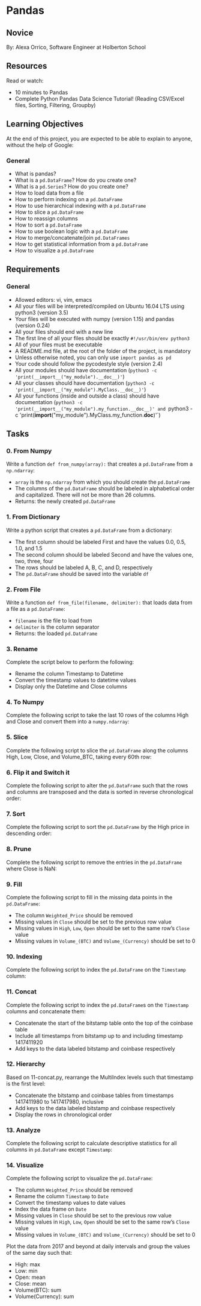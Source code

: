 # Pandas

## Novice
By: Alexa Orrico, Software Engineer at Holberton School

## Resources

Read or watch:

- 10 minutes to Pandas
- Complete Python Pandas Data Science Tutorial! (Reading CSV/Excel files, Sorting, Filtering, Groupby)

## Learning Objectives

At the end of this project, you are expected to be able to explain to anyone, without the help of Google:
### General

- What is pandas?
- What is a `pd.DataFrame`? How do you create one?
- What is a `pd.Series`? How do you create one?
- How to load data from a file
- How to perform indexing on a `pd.DataFrame`
- How to use hierarchical indexing with a `pd.DataFrame`
- How to slice a `pd.DataFrame`
- How to reassign columns
- How to sort a `pd.DataFrame`
- How to use boolean logic with a `pd.DataFrame`
- How to merge/concatenate/join `pd.DataFrames`
- How to get statistical information from a `pd.DataFrame`
- How to visualize a `pd.DataFrame`

## Requirements
### General

- Allowed editors: vi, vim, emacs
- All your files will be interpreted/compiled on Ubuntu 16.04 LTS using python3 (version 3.5)
- Your files will be executed with numpy (version 1.15) and pandas (version 0.24)
- All your files should end with a new line
- The first line of all your files should be exactly `#!/usr/bin/env python3`
- All of your files must be executable
- A README.md file, at the root of the folder of the project, is mandatory
- Unless otherwise noted, you can only use `import pandas as pd`
- Your code should follow the pycodestyle style (version 2.4)
- All your modules should have documentation (`python3 -c 'print(__import__("my_module").__doc__)'`)
- All your classes should have documentation (`python3 -c 'print(__import__("my_module").MyClass.__doc__)'`)
- All your functions (inside and outside a class) should have documentation (`python3 -c 'print(__import__("my_module").my_function.__doc__)' and `python3 -c 'print(__import__("my_module").MyClass.my_function.__doc__)'`)

## Tasks

### 0. From Numpy

Write a function `def from_numpy(array):` that creates a `pd.DataFrame` from a `np.ndarray`:

- `array` is the `np.ndarray` from which you should create the `pd.DataFrame`
- The columns of the `pd.DataFrame` should be labeled in alphabetical order and capitalized. There will not be more than 26 columns.
- Returns: the newly created `pd.DataFrame`

### 1. From Dictionary

Write a python script that creates a `pd.DataFrame` from a dictionary:

- The first column should be labeled First and have the values 0.0, 0.5, 1.0, and 1.5
- The second column should be labeled Second and have the values one, two, three, four
- The rows should be labeled A, B, C, and D, respectively
- The `pd.DataFrame` should be saved into the variable `df`

### 2. From File

Write a function `def from_file(filename, delimiter):` that loads data from a file as a `pd.DataFrame`:

- `filename` is the file to load from
- `delimiter` is the column separator
- Returns: the loaded `pd.DataFrame`

### 3. Rename

Complete the script below to perform the following:

- Rename the column Timestamp to Datetime
- Convert the timestamp values to datetime values
- Display only the Datetime and Close columns

### 4. To Numpy

Complete the following script to take the last 10 rows of the columns High and Close and convert them into a `numpy.ndarray`:

### 5. Slice

Complete the following script to slice the `pd.DataFrame` along the columns High, Low, Close, and Volume_BTC, taking every 60th row:

### 6. Flip it and Switch it

Complete the following script to alter the `pd.DataFrame` such that the rows and columns are transposed and the data is sorted in reverse chronological order:

### 7. Sort

Complete the following script to sort the `pd.DataFrame` by the High price in descending order:

### 8. Prune

Complete the following script to remove the entries in the `pd.DataFrame` where Close is NaN:

### 9. Fill

Complete the following script to fill in the missing data points in the `pd.DataFrame`:

- The column `Weighted_Price` should be removed
- Missing values in `Close` should be set to the previous row value
- Missing values in `High`, `Low`, `Open` should be set to the same row’s `Close` value
- Missing values in `Volume_(BTC)` and `Volume_(Currency)` should be set to 0

### 10. Indexing

Complete the following script to index the `pd.DataFrame` on the `Timestamp` column:

### 11. Concat

Complete the following script to index the `pd.DataFrame`s on the `Timestamp` columns and concatenate them:

- Concatenate the start of the bitstamp table onto the top of the coinbase table
- Include all timestamps from bitstamp up to and including timestamp 1417411920
- Add keys to the data labeled bitstamp and coinbase respectively

### 12. Hierarchy

Based on 11-concat.py, rearrange the MultiIndex levels such that timestamp is the first level:

- Concatenate the bitstamp and coinbase tables from timestamps 1417411980 to 1417417980, inclusive
- Add keys to the data labeled bitstamp and coinbase respectively
- Display the rows in chronological order

### 13. Analyze

Complete the following script to calculate descriptive statistics for all columns in `pd.DataFrame` except `Timestamp`:

### 14. Visualize

Complete the following script to visualize the `pd.DataFrame`:

- The column `Weighted_Price` should be removed
- Rename the column `Timestamp` to `Date`
- Convert the timestamp values to date values
- Index the data frame on `Date`
- Missing values in `Close` should be set to the previous row value
- Missing values in `High`, `Low`, `Open` should be set to the same row’s `Close` value
- Missing values in `Volume_(BTC)` and `Volume_(Currency)` should be set to 0

Plot the data from 2017 and beyond at daily intervals and group the values of the same day such that:
- High: max
- Low: min
- Open: mean
- Close: mean
- Volume(BTC): sum
- Volume(Currency): sum

